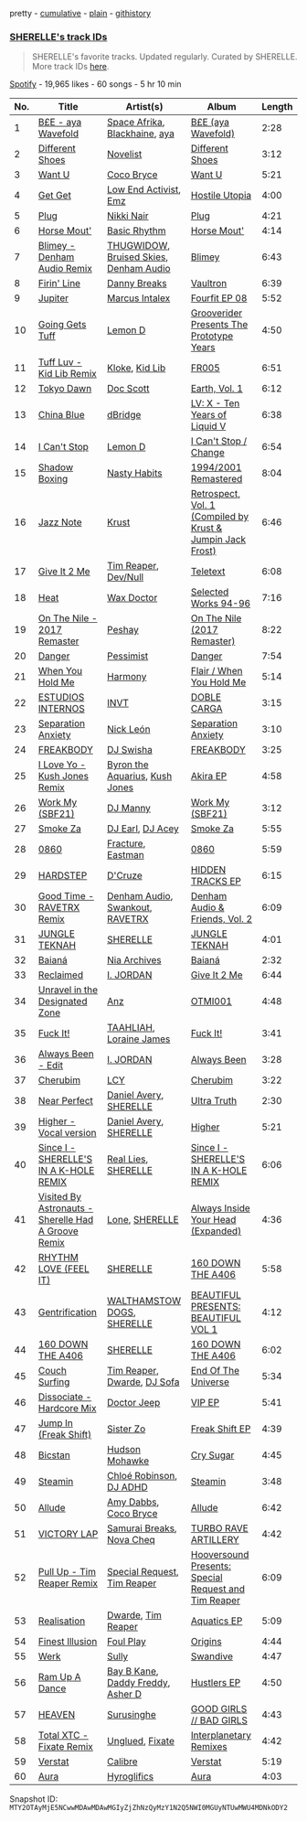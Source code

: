 pretty - [cumulative](/playlists/cumulative/37i9dQZF1DX8NzAadCccWE.md) - [plain](/playlists/plain/37i9dQZF1DX8NzAadCccWE) - [githistory](https://github.githistory.xyz/mackorone/spotify-playlist-archive/blob/main/playlists/plain/37i9dQZF1DX8NzAadCccWE)

### [SHERELLE's track IDs](https://open.spotify.com/playlist/37i9dQZF1DX8NzAadCccWE)

> SHERELLE's favorite tracks\. Updated regularly\. Curated by SHERELLE\. More track IDs <a href="spotify:genre:track\_id">here</a>.

[Spotify](https://open.spotify.com/user/spotify) - 19,965 likes - 60 songs - 5 hr 10 min

| No. | Title | Artist(s) | Album | Length |
|---|---|---|---|---|
| 1 | [B£E \- aya Wavefold](https://open.spotify.com/track/47CXMS5mAERppoCxdK7bGH) | [Space Afrika](https://open.spotify.com/artist/6cU1HCzqStKzT3NUuaaCO5), [Blackhaine](https://open.spotify.com/artist/5YUsQAApp3PLKOyhdyKPw5), [aya](https://open.spotify.com/artist/0NKaRcyqHnynkv7UMsOhEH) | [B£E \(aya Wavefold\)](https://open.spotify.com/album/0baiyt3lJLUE1kLJalEi4T) | 2:28 |
| 2 | [Different Shoes](https://open.spotify.com/track/6mpkgM6Y49j4XmwZjkFJyR) | [Novelist](https://open.spotify.com/artist/4OPTZC24954HYBeHKeoLSc) | [Different Shoes](https://open.spotify.com/album/7rTUuuX01Ps4f7Z6je7aK0) | 3:12 |
| 3 | [Want U](https://open.spotify.com/track/5IY5muhi74gm5Ou4mPHgFP) | [Coco Bryce](https://open.spotify.com/artist/08hjAM9XAD28O0nWVKmlx5) | [Want U](https://open.spotify.com/album/2tBYJusFUqgqZJIf3hbnCC) | 5:21 |
| 4 | [Get Get](https://open.spotify.com/track/4ecsFWwDTQCltoySpElTZE) | [Low End Activist](https://open.spotify.com/artist/72oF97JtpHOAEYBMLzKKDg), [Emz](https://open.spotify.com/artist/42uWTOhFxOD21pXuBmuEp9) | [Hostile Utopia](https://open.spotify.com/album/3G0yVKwyB0TLis8b1edSiJ) | 4:00 |
| 5 | [Plug](https://open.spotify.com/track/5iietwKHJXD48Icz5HWA7l) | [Nikki Nair](https://open.spotify.com/artist/27JCep1zDO3K8GY50trDo6) | [Plug](https://open.spotify.com/album/59J56d0N0YcS69N99LKELr) | 4:21 |
| 6 | [Horse Mout'](https://open.spotify.com/track/62vWEfJSFuLlhq4DtOkLov) | [Basic Rhythm](https://open.spotify.com/artist/3L3DtTvIVJ9yiQIOEeGCF2) | [Horse Mout'](https://open.spotify.com/album/1SFdGcRtOAdeGhfJh1dCBd) | 4:14 |
| 7 | [Blimey \- Denham Audio Remix](https://open.spotify.com/track/6z234Ek3zfHWw45SVWOONV) | [THUGWIDOW](https://open.spotify.com/artist/3tELV0yYAVL2YapPUThKJ1), [Bruised Skies](https://open.spotify.com/artist/5oI1AdZtFwpLD5CabiZnyb), [Denham Audio](https://open.spotify.com/artist/2gyrzIEBDddx6GsW60DnW1) | [Blimey](https://open.spotify.com/album/4Ur1Mpt3PJBfnGwFM0KaL6) | 6:43 |
| 8 | [Firin' Line](https://open.spotify.com/track/1ekt2TLHC4b9VT5MuSXmRp) | [Danny Breaks](https://open.spotify.com/artist/1uztVQIpuMEDtDTBoEECOX) | [Vaultron](https://open.spotify.com/album/2SUIQqCwHJ2UJ4d1Hd9gVm) | 6:39 |
| 9 | [Jupiter](https://open.spotify.com/track/4pAI5iHsjnsCszxA3MXtGr) | [Marcus Intalex](https://open.spotify.com/artist/1LUyPCV4OiooCwffEq5ftD) | [Fourfit EP 08](https://open.spotify.com/album/5YafuAwuZuZ5vuff99PZi9) | 5:52 |
| 10 | [Going Gets Tuff](https://open.spotify.com/track/1lMyxSnENVhG4iB5OkqjtH) | [Lemon D](https://open.spotify.com/artist/4K5Dosv1aTGnVJzfv6QilI) | [Grooverider Presents The Prototype Years](https://open.spotify.com/album/7ewM0AVaBniZo7cGKssDBm) | 4:50 |
| 11 | [Tuff Luv \- Kid Lib Remix](https://open.spotify.com/track/4H4ncSCvMPYFxj0TasA6vH) | [Kloke](https://open.spotify.com/artist/2cggyYmdk2HP87tYGtw3La), [Kid Lib](https://open.spotify.com/artist/2PT0dZa1yzFBrkp8U1UTKW) | [FR005](https://open.spotify.com/album/5i7z3y3BkQK5N6lpYoJyyQ) | 6:51 |
| 12 | [Tokyo Dawn](https://open.spotify.com/track/6rptOwDkD7GcXIBlqP6KCx) | [Doc Scott](https://open.spotify.com/artist/1cuov4jcw3lXOvCANG7Kg4) | [Earth, Vol\. 1](https://open.spotify.com/album/1xK2wmIA6nazBG1orPKB4y) | 6:12 |
| 13 | [China Blue](https://open.spotify.com/track/5EAziMy5eeYXUCueODULGT) | [dBridge](https://open.spotify.com/artist/4G1BTcGLvvsItegHSvBH0y) | [LV: X \- Ten Years of Liquid V](https://open.spotify.com/album/6mygncn86OnqHooTjoQJ8i) | 6:38 |
| 14 | [I Can't Stop](https://open.spotify.com/track/0IttWAQPotgVvl8ttEJZjt) | [Lemon D](https://open.spotify.com/artist/4K5Dosv1aTGnVJzfv6QilI) | [I Can't Stop / Change](https://open.spotify.com/album/4gJhrwfEEdIkA5ZPjkD9bG) | 6:54 |
| 15 | [Shadow Boxing](https://open.spotify.com/track/37A0ecrctQSlcVCPbWc0O3) | [Nasty Habits](https://open.spotify.com/artist/0vwtyGuO0WA8e6jW5dR00u) | [1994/2001 Remastered](https://open.spotify.com/album/2LFR6V26kephtoP1Scrned) | 8:04 |
| 16 | [Jazz Note](https://open.spotify.com/track/5nsev3YNsPxyoDA6BZaWo8) | [Krust](https://open.spotify.com/artist/6WPeOlm3f3UGoO1l6OPOUO) | [Retrospect, Vol\. 1 \(Compiled by Krust & Jumpin Jack Frost\)](https://open.spotify.com/album/4vjqkTq7RnE9fXrrYwVTzg) | 6:46 |
| 17 | [Give It 2 Me](https://open.spotify.com/track/1gvS0Pa22oq8Ci6u0WqNpj) | [Tim Reaper](https://open.spotify.com/artist/03KZUWKQujlCcgEdcrkvWd), [Dev/Null](https://open.spotify.com/artist/7indGc1Jxbza3ehwm9ffVc) | [Teletext](https://open.spotify.com/album/41yQoWnoQ1vVaZiGzRnuQk) | 6:08 |
| 18 | [Heat](https://open.spotify.com/track/3c54Xb8hRDqhNZkfUfrar6) | [Wax Doctor](https://open.spotify.com/artist/08mYbmfToa6QYre5uNZYJR) | [Selected Works 94\-96](https://open.spotify.com/album/25W5Zi3d5UVqjXoO3U4Xq1) | 7:16 |
| 19 | [On The Nile \- 2017 Remaster](https://open.spotify.com/track/2QJVqFM0C69XcrCvsCKYIu) | [Peshay](https://open.spotify.com/artist/07ogfrunSUmnsEsPQdRQUB) | [On The Nile \(2017 Remaster\)](https://open.spotify.com/album/3z7xe5cHU3iEDTXDhbh4wc) | 8:22 |
| 20 | [Danger](https://open.spotify.com/track/5kTtEtxOfeAETzZb6q3dmw) | [Pessimist](https://open.spotify.com/artist/3ch0LzjxQlAVk86MCugaZS) | [Danger](https://open.spotify.com/album/6O6tF2gprDJiSomgMNAhER) | 7:54 |
| 21 | [When You Hold Me](https://open.spotify.com/track/45uDLjxSFaWhCdy4TasDLn) | [Harmony](https://open.spotify.com/artist/16gfjjn0IbPiW4oVu9iNA4) | [Flair / When You Hold Me](https://open.spotify.com/album/15D6V1KHpdp94HQXrAORmV) | 5:14 |
| 22 | [ESTUDIOS INTERNOS](https://open.spotify.com/track/6uAu4MKpeASDrdcJSLl49l) | [INVT](https://open.spotify.com/artist/7iS41tYQBUyJsZYcxCse0D) | [DOBLE CARGA](https://open.spotify.com/album/07uCsXYSpGNlEiVQE3BwQ8) | 3:15 |
| 23 | [Separation Anxiety](https://open.spotify.com/track/55JPYZLUwVEURPhM7yAP5z) | [Nick León](https://open.spotify.com/artist/3qOGTt4eTeEkCn3efhAGu2) | [Separation Anxiety](https://open.spotify.com/album/2zLO4rGv0X7F9EcjGqebNe) | 3:10 |
| 24 | [FREAKBODY](https://open.spotify.com/track/1QHYj6C2taf8lk3qvTX3u8) | [DJ Swisha](https://open.spotify.com/artist/3rnWXUmpJQJzzP3TIoqp8H) | [FREAKBODY](https://open.spotify.com/album/6RJURFaLf0rFGjr56uE1y8) | 3:25 |
| 25 | [I Love Yo \- Kush Jones Remix](https://open.spotify.com/track/6JzuHyHHXMjSUfu2b4y1Nf) | [Byron the Aquarius](https://open.spotify.com/artist/6kOYTwdWQF73PXP7WyRsNJ), [Kush Jones](https://open.spotify.com/artist/5ifmtTvKK5Pfk6K1b0eHZm) | [Akira EP](https://open.spotify.com/album/7gkHhfWv3FkY4q67h62ibI) | 4:58 |
| 26 | [Work My \(SBF21\)](https://open.spotify.com/track/1ecnvIuufdS0qLLuPSU3rA) | [DJ Manny](https://open.spotify.com/artist/5whJkWAzwCYfeetVpUJKn7) | [Work My \(SBF21\)](https://open.spotify.com/album/7flYcaAroASDkDJQie2Giv) | 3:12 |
| 27 | [Smoke Za](https://open.spotify.com/track/5Zau9qo0Wnp1ObRFI3t1jb) | [DJ Earl](https://open.spotify.com/artist/3Y6Xd3ZOlhkroMrz1Bmo0Y), [DJ Acey](https://open.spotify.com/artist/6bZ7OY2CGQyYqgM2pCrc1f) | [Smoke Za](https://open.spotify.com/album/0WkKWoq2PFb74AdYdgpagR) | 5:55 |
| 28 | [0860](https://open.spotify.com/track/6KVq5HGlDEUgHa0H72SVf2) | [Fracture](https://open.spotify.com/artist/5imJlmURJJk9wicePHiqvo), [Eastman](https://open.spotify.com/artist/0lN0r33BXEU32EdKdnVcxF) | [0860](https://open.spotify.com/album/5mbDF2w0rvKHDm1JQkNVLe) | 5:59 |
| 29 | [HARDSTEP](https://open.spotify.com/track/1if2imvPEwpLXajP3pRS02) | [D'Cruze](https://open.spotify.com/artist/5jTjgHoQanj6Mo3vNJk66S) | [HIDDEN TRACKS EP](https://open.spotify.com/album/7z7wAFIsCbgStZIFr98X63) | 6:15 |
| 30 | [Good Time \- RAVETRX Remix](https://open.spotify.com/track/5g3JCjfRocIvge4ZpGROo7) | [Denham Audio](https://open.spotify.com/artist/2gyrzIEBDddx6GsW60DnW1), [Swankout](https://open.spotify.com/artist/0qg68x4aTedAe1CN5rkfXT), [RAVETRX](https://open.spotify.com/artist/14dWuu047FTPOqSrwaroFw) | [Denham Audio & Friends, Vol\. 2](https://open.spotify.com/album/25WjtXvw82G8YqNyUqNafk) | 6:09 |
| 31 | [JUNGLE TEKNAH](https://open.spotify.com/track/68TFG76EGGL6WZ5NlSu0fo) | [SHERELLE](https://open.spotify.com/artist/2TFDQkQ7LahhuwL9p7R6MO) | [JUNGLE TEKNAH](https://open.spotify.com/album/5CiPiMVy48leoaMEdzz9df) | 4:01 |
| 32 | [Baianá](https://open.spotify.com/track/7B0gxo0jQCy5Lk93RIODAC) | [Nia Archives](https://open.spotify.com/artist/7BMR0fwtEvzGtK4rNGdoiQ) | [Baianá](https://open.spotify.com/album/4fnmyznELge41MnyNpUp78) | 2:32 |
| 33 | [Reclaimed](https://open.spotify.com/track/1lJcSkwxx3dRxYxxsHSBHm) | [I\. JORDAN](https://open.spotify.com/artist/5RMLpCv3ic2KtGnqJ7eMG4) | [Give It 2 Me](https://open.spotify.com/album/5dWfeTqZw7wL8JR0KuKD33) | 6:44 |
| 34 | [Unravel in the Designated Zone](https://open.spotify.com/track/10IxtRq6xz3ABo8E9aDROE) | [Anz](https://open.spotify.com/artist/1Ysz8yMgr4g1Ol3l1m3yOt) | [OTMI001](https://open.spotify.com/album/12w3hePulByvTE7fOF0r6W) | 4:48 |
| 35 | [Fuck It!](https://open.spotify.com/track/4GTa4r47RMGgVzESGRmEul) | [TAAHLIAH](https://open.spotify.com/artist/2pGARcnqDa3WoicxemVeqU), [Loraine James](https://open.spotify.com/artist/536qHynzDH1QviwhWY9dE3) | [Fuck It!](https://open.spotify.com/album/1snDRRO46ItFbvq8OyNvo2) | 3:41 |
| 36 | [Always Been \- Edit](https://open.spotify.com/track/7BRfaJyBsD2kixpq6TC9bS) | [I\. JORDAN](https://open.spotify.com/artist/5RMLpCv3ic2KtGnqJ7eMG4) | [Always Been](https://open.spotify.com/album/10SELiFQ5TbsmxH0pmAHYs) | 3:28 |
| 37 | [Cherubim](https://open.spotify.com/track/6JzQKtrCAh7riHwJYMNPtM) | [LCY](https://open.spotify.com/artist/4UUWo1AiaKMCi76yo69O1U) | [Cherubim](https://open.spotify.com/album/3WlyBAG8AbL6E9C09KGU4w) | 3:22 |
| 38 | [Near Perfect](https://open.spotify.com/track/2aEcBUxUeEkoSrJJokQ4iJ) | [Daniel Avery](https://open.spotify.com/artist/1EULJuDFWpZ9xg4YwtUGGt), [SHERELLE](https://open.spotify.com/artist/2TFDQkQ7LahhuwL9p7R6MO) | [Ultra Truth](https://open.spotify.com/album/4qw8zs6nZyjpgPPBxZWpTI) | 2:30 |
| 39 | [Higher \- Vocal version](https://open.spotify.com/track/33DYEp7gSXuobSxigyZHSp) | [Daniel Avery](https://open.spotify.com/artist/1EULJuDFWpZ9xg4YwtUGGt), [SHERELLE](https://open.spotify.com/artist/2TFDQkQ7LahhuwL9p7R6MO) | [Higher](https://open.spotify.com/album/75TXOPPYcjTtQzVnNLE5k5) | 5:21 |
| 40 | [Since I \- SHERELLE'S IN A K\-HOLE REMIX](https://open.spotify.com/track/5jzmyt9P3x7HHczebllKLM) | [Real Lies](https://open.spotify.com/artist/1jucBaHU995Lf7ViACscFu), [SHERELLE](https://open.spotify.com/artist/2TFDQkQ7LahhuwL9p7R6MO) | [Since I \- SHERELLE'S IN A K\-HOLE REMIX](https://open.spotify.com/album/3JG4kvDxvkvHnFe0bIekM6) | 6:06 |
| 41 | [Visited By Astronauts \- Sherelle Had A Groove Remix](https://open.spotify.com/track/643Gbtso6CimgHLoueror9) | [Lone](https://open.spotify.com/artist/5wZOrGWdg4hq7KIRMupJdI), [SHERELLE](https://open.spotify.com/artist/2TFDQkQ7LahhuwL9p7R6MO) | [Always Inside Your Head \(Expanded\)](https://open.spotify.com/album/1AOfsiP8SGXiMWaftKtWY2) | 4:36 |
| 42 | [RHYTHM LOVE \(FEEL IT\)](https://open.spotify.com/track/5iz94TA4yfy7RyPq7XhVXM) | [SHERELLE](https://open.spotify.com/artist/2TFDQkQ7LahhuwL9p7R6MO) | [160 DOWN THE A406](https://open.spotify.com/album/1ooaFV3YPtnPjUGdAIp6bZ) | 5:58 |
| 43 | [Gentrification](https://open.spotify.com/track/05YJ8kmnxQTk9zsjujOHlm) | [WALTHAMSTOW DOGS](https://open.spotify.com/artist/0IQS3ENeRlhRwg0VB307MI), [SHERELLE](https://open.spotify.com/artist/2TFDQkQ7LahhuwL9p7R6MO) | [BEAUTIFUL PRESENTS: BEAUTIFUL VOL 1](https://open.spotify.com/album/7vxquNykZOqoSU3MR7UJ0G) | 4:12 |
| 44 | [160 DOWN THE A406](https://open.spotify.com/track/5jzFu34HlUwVRM79wZiu4J) | [SHERELLE](https://open.spotify.com/artist/2TFDQkQ7LahhuwL9p7R6MO) | [160 DOWN THE A406](https://open.spotify.com/album/1ooaFV3YPtnPjUGdAIp6bZ) | 6:02 |
| 45 | [Couch Surfing](https://open.spotify.com/track/4IP579Bry6BEA1NEwXmqzu) | [Tim Reaper](https://open.spotify.com/artist/03KZUWKQujlCcgEdcrkvWd), [Dwarde](https://open.spotify.com/artist/6Yj4KzTFxItt3bGK9DuX4O), [DJ Sofa](https://open.spotify.com/artist/0JQlyYKy63k4WwhdRrcmZc) | [End Of The Universe](https://open.spotify.com/album/5CoR0wmRYceYfDxjMM7lN2) | 5:34 |
| 46 | [Dissociate \- Hardcore Mix](https://open.spotify.com/track/0MA4hLTeuoNJtS4HL4eIsf) | [Doctor Jeep](https://open.spotify.com/artist/1vBAyx7wNfBDrAmWsGDRdA) | [VIP EP](https://open.spotify.com/album/4LCWKgBbBM513teJUjFDDS) | 5:41 |
| 47 | [Jump In \(Freak Shift\)](https://open.spotify.com/track/3s5CkkxLWCvzvGnoqNAb3K) | [Sister Zo](https://open.spotify.com/artist/6Ewmrt3OB8NFIZ4JJNDh0X) | [Freak Shift EP](https://open.spotify.com/album/2wGXNy2WZwXn6BnhZOPKL8) | 4:39 |
| 48 | [Bicstan](https://open.spotify.com/track/0ijKkR37HK5zOX2hm5bOqv) | [Hudson Mohawke](https://open.spotify.com/artist/6olWbKW2VLhFCHfOi0iEDb) | [Cry Sugar](https://open.spotify.com/album/5YoNp5U9MsUvXsTWhVhEFU) | 4:45 |
| 49 | [Steamin](https://open.spotify.com/track/1eJHtjhx9G89WPHHX20ndU) | [Chloé Robinson](https://open.spotify.com/artist/0Qpm94Bbsi44jMAXg0cI66), [DJ ADHD](https://open.spotify.com/artist/7hOtK8fa4BkYO3CvLMpZCo) | [Steamin](https://open.spotify.com/album/00ciJacke9mRfbm616SfWq) | 3:48 |
| 50 | [Allude](https://open.spotify.com/track/2z6a3MLNATHbLvlRNjDksC) | [Amy Dabbs](https://open.spotify.com/artist/7MZwR2R0H1VofTGWMziqHl), [Coco Bryce](https://open.spotify.com/artist/08hjAM9XAD28O0nWVKmlx5) | [Allude](https://open.spotify.com/album/1PexHvyN3m7qT0WkK9jWKH) | 6:42 |
| 51 | [VICTORY LAP](https://open.spotify.com/track/7m2DgkeHtxpZyIuvwgKTz4) | [Samurai Breaks](https://open.spotify.com/artist/5X8xxAPGx1ouTGDlgE5ray), [Nova Cheq](https://open.spotify.com/artist/6Eu1OXh1AZ2jH0HvloCfFN) | [TURBO RAVE ARTILLERY](https://open.spotify.com/album/7GEXVova5QEYiKwahROTsb) | 4:42 |
| 52 | [Pull Up \- Tim Reaper Remix](https://open.spotify.com/track/6GE30aCTN2fAInCxcfLvf9) | [Special Request](https://open.spotify.com/artist/59xdAObFYuaKO2phzzz07H), [Tim Reaper](https://open.spotify.com/artist/03KZUWKQujlCcgEdcrkvWd) | [Hooversound Presents: Special Request and Tim Reaper](https://open.spotify.com/album/2Qtn6rWtRti5CknQiWh6pi) | 6:09 |
| 53 | [Realisation](https://open.spotify.com/track/7DXSEcGyBfgzsgWbwwBVa9) | [Dwarde](https://open.spotify.com/artist/6Yj4KzTFxItt3bGK9DuX4O), [Tim Reaper](https://open.spotify.com/artist/03KZUWKQujlCcgEdcrkvWd) | [Aquatics EP](https://open.spotify.com/album/5zk5ayP8jzOhJdRQkgJMJf) | 5:09 |
| 54 | [Finest Illusion](https://open.spotify.com/track/2FrTV6h36FKjByFOFdSZmy) | [Foul Play](https://open.spotify.com/artist/67FRYUfxVqKOrS3x4emvL8) | [Origins](https://open.spotify.com/album/3KqzGukJ8XRU1r2l8e5p8m) | 4:44 |
| 55 | [Werk](https://open.spotify.com/track/7lXZ2YOqx6Nsx0C5xSfPnZ) | [Sully](https://open.spotify.com/artist/6ryGFEDvM7703b889hPUFZ) | [Swandive](https://open.spotify.com/album/3y3i5ckYYnvj6vdFmLXeoi) | 4:47 |
| 56 | [Ram Up A Dance](https://open.spotify.com/track/0CD63QsyrrcNQ9Ux8GUgP4) | [Bay B Kane](https://open.spotify.com/artist/2bmPucDtmNJQiRlyn7nQqM), [Daddy Freddy](https://open.spotify.com/artist/1V6f3JOvc36EUWcIaTBlfD), [Asher D](https://open.spotify.com/artist/6YHM1vRoDQZuS7GLVx7qVO) | [Hustlers EP](https://open.spotify.com/album/1ahMDKPEfuHYawW28RcGMh) | 4:50 |
| 57 | [HEAVEN](https://open.spotify.com/track/0Z7qcn06EtrH0YaQI8lVlN) | [Surusinghe](https://open.spotify.com/artist/7m5jnraNhVbxMZ7B8FvCSe) | [GOOD GIRLS // BAD GIRLS](https://open.spotify.com/album/2agPB4353LtTag4Lu5PWx7) | 4:43 |
| 58 | [Total XTC \- Fixate Remix](https://open.spotify.com/track/5FPcvF2o3XfzTvuGxIN6SB) | [Unglued](https://open.spotify.com/artist/3AXcevvp1Kd1KEyHiUEsrC), [Fixate](https://open.spotify.com/artist/1nB5SyBxZpy6ZhBOhjOkhw) | [Interplanetary Remixes](https://open.spotify.com/album/6bj171BiYAQfgslqaOpAxk) | 4:42 |
| 59 | [Verstat](https://open.spotify.com/track/6v5BD1SW6UZHpDA5pgFFCs) | [Calibre](https://open.spotify.com/artist/0sklgkoO5JeS7YNhHS5EmH) | [Verstat](https://open.spotify.com/album/2R0jVeP2IFu3QD9R9ebJ5T) | 5:19 |
| 60 | [Aura](https://open.spotify.com/track/6OwXSaMnwy8TfYt5bXL0X5) | [Hyroglifics](https://open.spotify.com/artist/6hNELDwN2cBEdL74cpXKc0) | [Aura](https://open.spotify.com/album/02gm2V70CFoW4FD9EfYXT0) | 4:03 |

Snapshot ID: `MTY2OTAyMjE5NCwwMDAwMDAwMGIyZjZhNzQyMzY1N2Q5NWI0MGUyNTUwMWU4MDNkODY2`
